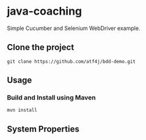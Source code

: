 # java-coaching

Simple Cucumber and Selenium WebDriver example.

## Clone the project

	git clone https://github.com/atf4j/bdd-demo.git

## Usage

### Build and Install using Maven

	mvn install

## System Properties

